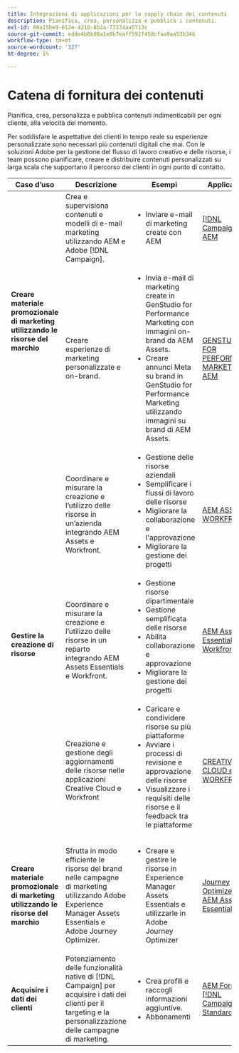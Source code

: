 ```yaml
---
title: Integrazioni di applicazioni per la supply chain dei contenuti
description: Pianifica, crea, personalizza e pubblica i contenuti.
exl-id: 00a15be9-612e-4210-8b2a-77274aa5713c
source-git-commit: edde4b8b98a1e8b7eaff592f458cfaa9aa53b346
workflow-type: tm+mt
source-wordcount: '327'
ht-degree: 1%

---
```


# Catena di fornitura dei contenuti

Pianifica, crea, personalizza e pubblica contenuti indimenticabili per ogni cliente, alla velocità del momento.

Per soddisfare le aspettative dei clienti in tempo reale su esperienze personalizzate sono necessari più contenuti digitali che mai. Con le soluzioni Adobe per la gestione del flusso di lavoro creativo e delle risorse, i team possono pianificare, creare e distribuire contenuti personalizzati su larga scala che supportano il percorso dei clienti in ogni punto di contatto.

<table>
 <thead>
    <tr>
      <th>Caso d’uso</th>
      <th>Descrizione</th>
      <th>Esempi</th>
      <th>Applicazioni</th>
    </tr>
  </thead>
  <tbody>
<tr>
  <td rowspan="2"><strong>Creare materiale promozionale di marketing utilizzando le risorse del marchio</strong><br/></td>
  <td>Crea e supervisiona contenuti e modelli di e-mail marketing utilizzando AEM e Adobe [!DNL Campaign].</td>
  <td>
    <ul>
      <li>Inviare e-mail di marketing create con AEM</li>
    </ul>    
  </td>
  <td><a href="../integrations-between-applications/experience-manager/experience-manager-campaign.md">[!DNL Campaign] e AEM</a></td>
</tr>
<tr>
  <td>Creare esperienze di marketing personalizzate e on-brand.</td>
  <td>
    <ul>
      <li>Invia e-mail di marketing create in GenStudio for Performance Marketing con immagini on-brand da AEM Assets.</li>
      <li>Creare annunci Meta su brand in GenStudio for Performance Marketing utilizzando immagini su brand di AEM Assets.</li>
    </ul>    
  </td>
  <td><a href="../integrations-between-applications/experience-manager/experience-manager-genstudio-for-performance-marketing.md">GENSTUDIO FOR PERFORMANCE MARKETING e AEM</a></td>
</tr>
<tr>
  <td rowspan="3"><strong>Gestire la creazione di risorse</strong><br/></td>
  <td>Coordinare e misurare la creazione e l’utilizzo delle risorse in un’azienda integrando AEM Assets e Workfront.</td>
  <td>
    <ul style="margin-top: 0;">
      <li>Gestione delle risorse aziendali</li>
      <li>Semplificare i flussi di lavoro delle risorse</li>
      <li>Migliorare la collaborazione e l'approvazione</li>
      <li>Migliorare la gestione dei progetti</li>
    </ul>    
  </td>
  <td><a href="../integrations-between-applications/experience-manager/experience-manager-workfront.md">AEM ASSETS e WORKFRONT</a></td>
</tr>
<tr>
  <td>Coordinare e misurare la creazione e l’utilizzo delle risorse in un reparto integrando AEM Assets Essentials e Workfront.</td>
  <td>
    <ul style="margin-top: 0;">
      <li>Gestione risorse dipartimentale</li>
      <li>Gestione semplificata delle risorse</li>
      <li>Abilita collaborazione e approvazione</li>
      <li>Migliorare la gestione dei progetti</li>
    </ul>    
  </td>
  <td><a href="../integrations-between-applications/experience-manager/experience-manager-workfront.md">AEM Assets Essentials e Workfront</a></td>
</tr>
<tr>
  <td>Creazione e gestione degli aggiornamenti delle risorse nelle applicazioni Creative Cloud e Workfront</td>
  <td>
    <ul style="margin-top: 0;">
      <li>Caricare e condividere risorse su più piattaforme</li>
      <li>Avviare i processi di revisione e approvazione delle risorse</li>
      <li>Visualizzare i requisiti delle risorse e il feedback tra le piattaforme</li>
    </ul>    
  </td>
  <td><a href="/help/integrations/integrations-between-applications/workfront/workfront-creative-cloud.md">CREATIVE CLOUD e WORKFRONT</a></td>
</tr>
<tr>
  <td><strong>Creare materiale promozionale di marketing utilizzando le risorse del marchio</strong><br/></td>
  <td>Sfrutta in modo efficiente le risorse del brand nelle campagne di marketing utilizzando Adobe Experience Manager Assets Essentials e Adobe Journey Optimizer.
  </td>
  <td>
    <ul>
      <li>Creare e gestire le risorse in Experience Manager Assets Essentials e utilizzarle in Adobe Journey Optimizer</li>
    </ul>
  </td>
  <td><a href="../integrations-between-applications/journey-optimizer/journey-optimizer-experience-manager.md">Journey Optimizer e AEM Asset Essentials</a></td>
</tr>
<tr>
  <td><strong>Acquisire i dati dei clienti</strong><br/></td>
  <td>Potenziamento delle funzionalità native di [!DNL Campaign] per acquisire i dati dei clienti per il targeting e la personalizzazione delle campagne di marketing.
  </td>
  <td>
    <ul>
      <li>Crea profili e raccogli informazioni aggiuntive. </li>
      <li>Abbonamenti</li>
    </ul>
  </td>
  <td><a href="../integrations-between-applications/experience-manager/experience-manager-campaign.md">AEM Forms e [!DNL Campaign] Standard</a></td>
</tr>
</tbody>
</table>
